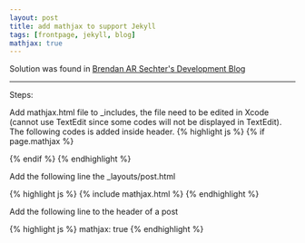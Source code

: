 ```yaml
---
layout: post
title: add mathjax to support Jekyll
tags: [frontpage, jekyll, blog]
mathjax: true
---
```

Solution was found in [Brendan AR Sechter's Development Blog](http://sgeos.github.io/github/jekyll/2016/08/21/adding_mathjax_to_a_jekyll_github_pages_blog.html)

---

Steps:

Add mathjax.html file to _includes, the file need to be edited in Xcode (cannot use TextEdit since some codes will not be displayed in TextEdit). The following codes is added inside header. 
{% highlight js %}
{% if page.mathjax %}
<script type="text/x-mathjax-config">
MathJax.Hub.Config({
tex2jax: {
inlineMath: [ ['$','$'], ["\\(","\\)"] ],
processEscapes: true
}
});
</script>
<script
type="text/javascript"
charset="utf-8"
src="https://cdn.mathjax.org/mathjax/latest/MathJax.js?config=TeX-AMS-MML_HTMLorMML"
>
</script>
<script
type="text/javascript"
charset="utf-8"
src="https://vincenttam.github.io/javascripts/MathJaxLocal.js"
>
</script>
{% endif %}
{% endhighlight %}

Add the following line the _layouts/post.html

{% highlight js %}
{% include mathjax.html %}
{% endhighlight %}

Add the following line to the header of a post

{% highlight js %}
mathjax: true
{% endhighlight %}
